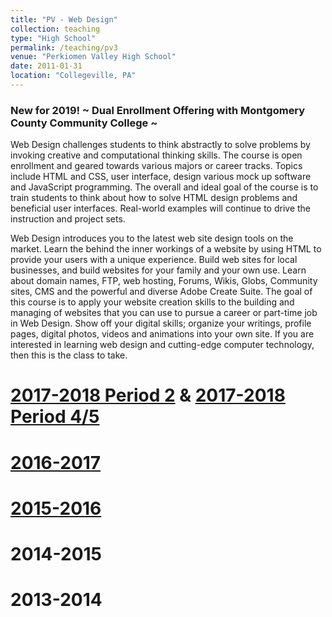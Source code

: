 ```yaml
---
title: "PV - Web Design"
collection: teaching
type: "High School"
permalink: /teaching/pv3
venue: "Perkiomen Valley High School"
date: 2011-01-31
location: "Collegeville, PA"
---
```


<h3>New for 2019! ~ Dual Enrollment Offering with Montgomery County Community College ~</h3>
Web Design challenges students to think abstractly to solve problems by invoking creative and computational thinking skills. The course is open enrollment and geared towards various majors or career tracks. Topics include HTML and CSS, user interface, design various mock up software and JavaScript programming. The overall and ideal goal of the course is to train students to think about how to solve HTML design problems and beneficial user interfaces.  Real-world examples will continue to drive the instruction and project sets.  

Web Design introduces you to the latest web site design tools on the market. Learn the behind the inner workings of a website by using HTML to provide your users with a unique experience. Build web sites for local businesses, and build websites for your family and your own use. Learn about domain names, FTP, web hosting, Forums, Wikis, Globs, Community sites, CMS and the powerful and diverse Adobe Create Suite. The goal of this course is to apply your website creation skills to the building and managing of websites that you can use to pursue a career or part-time job in Web Design. Show off your digital skills; organize your writings, profile pages, digital photos, videos and animations into your own site. If you are interested in learning web design and cutting-edge computer technology, then this is the class to take.

<a href="https://classroom.google.com/c/NTA2NzkyNzcxN1pa">2017-2018 Period 2</a> & <a href="https://classroom.google.com/c/NTA2NzkyNzcyNVpa">2017-2018 Period 4/5</a>
======

<a href="https://classroom.google.com/c/MjIyNzE5MTQwNlpa">2016-2017</a>
======

<a href="https://classroom.google.com/c/MTM3MDU1MjE2">2015-2016</a>
======

2014-2015
======

2013-2014
======
